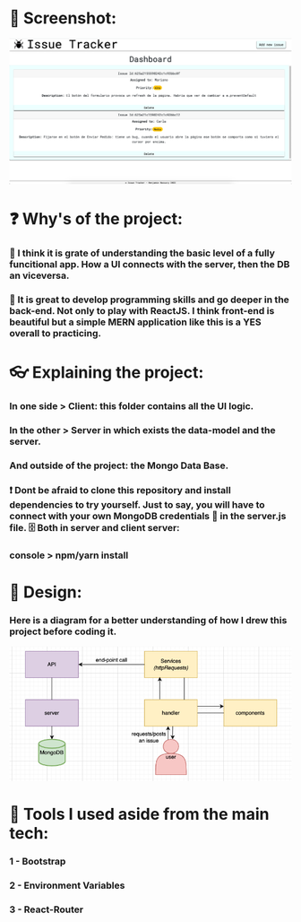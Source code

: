 # 📱 Screenshot:
<img src="images/screenshot.png" >


# ❓ Why's of the project:
### 🤔 I think it is grate of understanding the basic level of a fully funcitional app. How a UI connects with the server, then the DB an viceversa.
### 🚀 It is great to develop programming skills and go deeper in the back-end. Not only to play with ReactJS. I think front-end is beautiful but a simple MERN application like this is a YES overall to practicing.

# 👓 Explaining the project:
### In one side > Client: this folder contains all the UI logic.
### In the other > Server in which exists the data-model and the server.
### And outside of the project: the Mongo Data Base.
### ❗ Dont be afraid to clone this repository and install dependencies to try yourself. Just to say, you will have to connect with your own MongoDB credentials 🔐 in the server.js file. 🗄️ Both in server and client server:
### console > npm/yarn install

# 📝 Design:
### Here is a diagram for a better understanding of how I drew this project before coding it.
<img src="images/diagrama.png">

# 🧰 Tools I used aside from the main tech:
### 1 - Bootstrap
### 2 - Environment Variables
### 3 - React-Router
